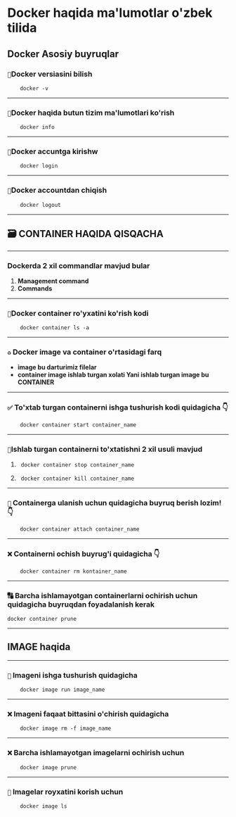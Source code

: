 # Docker haqida ma'lumotlar o'zbek tilida

## Docker Asosiy buyruqlar

### `🔰`Docker versiasini bilish

        docker -v

___

### `🔰`Docker haqida butun tizim ma'lumotlari ko'rish

        docker info

___

### `🔰`Docker accuntga kirishw

        docker login

___

### `🔰`Docker accountdan chiqish

        docker logout

___

###   

## 🗃 CONTAINER HAQIDA QISQACHA

___

### Dockerda 2 xil commandlar mavjud bular

1. __Management command__
2. __Commands__

 ___

### `🔶`Docker container ro'yxatini ko'rish kodi

        docker container ls -a

___

### `♻` Docker image va container o'rtasidagi farq

* __image bu darturimiz filelar__
* __container image ishlab turgan xolati Yani ishlab turgan image bu CONTAINER__

___

### `✅` To'xtab turgan containerni ishga tushurish kodi quidagicha 👇

        docker container start container_name

___

### `🛑`Ishlab turgan containerni to'xtatishni 2 xil usuli mavjud

1.      docker container stop container_name
2.      docker container kill container_name 

___

### `🔰` Containerga ulanish uchun quidagicha buyruq berish lozim! 👇

        docker container attach container_name

___ 

### `❌` Containerni ochish buyrug'i quidagicha 👇

        docker container rm kontainer_name

___

### 🔠 Barcha ishlamayotgan containerlarni ochirish uchun quidagicha buyruqdan foyadalanish kerak

    docker container prune

___

## IMAGE haqida

___

### `🔰` Imageni ishga tushurish quidagicha

        docker image run image_name

___

### `❌` Imageni faqaat bittasini o'chirish quidagicha

        docker image rm -f image_name

___

### `❌` Barcha ishlamayotgan imagelarni ochirish uchun

        docker image prune

___

### `🔶` Imagelar royxatini korish uchun

        docker image ls
